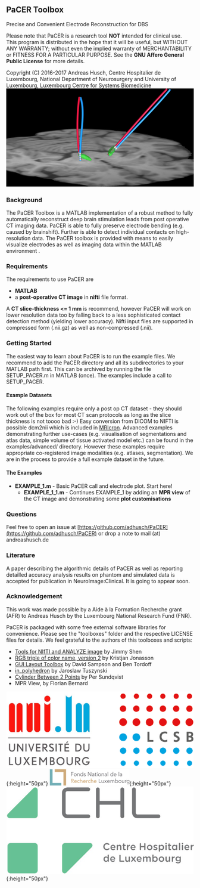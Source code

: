 ## PaCER Toolbox
Precise and Convenient Electrode Reconstruction for DBS

Please note that PaCER is a research tool **NOT** intended for clinical use.   
This program is distributed in the hope that it will be useful,
but WITHOUT ANY WARRANTY; without even the implied warranty of
MERCHANTABILITY or FITNESS FOR A PARTICULAR PURPOSE.  See the
**GNU Affero General Public License** for more details.

Copyright (C) 2016-2017  Andreas Husch, 
					Centre Hospitalier de Luxembourg, National Department of Neurosurgery and
				    University of Luxembourg, Luxembourg Centre for Systems Biomedicine
![Image of a PaCER electrode reconstruction at two different time points of resolving brain shift.](PaCER.png)
### Background 
The PaCER Toolbox is a MATLAB implementation of a robust method to fully automatically reconstruct deep brain stimulation leads from post operative CT imaging data. PaCER is able to fully preserve electrode bending (e.g. caused by brainshift). Further is able to detect individual contacts on high-resolution data. 
The PaCER toolbox is provided with means to easily visualize electrodes as well as imaging data within the MATLAB environment
. 
### Requirements
The requirements to use PaCER are 
 *  **MATLAB**  
 *  a **post-operative CT image** in **nifti** file format. 
 
A **CT slice-thickness <= 1 mm** is recommend, however PaCER will
work on lower resolution data too by falling back to a less sophisticated contact detection 
method (yielding lower accuracy). Nifti input files are supported in compressed form (.nii.gz) as
well as non-compressed (.nii).

### Getting Started
The easiest way to learn about PaCER is to run the example files. We recommend to add the
PaCER directory and all its subdirectories to your MATLAB path first. This can be 
archived by running the file SETUP_PACER.m in MATLAB (once). The examples include a call
to SETUP_PACER.

#### Example Datasets
The following examples require only a post op CT dataset - they should work out of the box for most CT scan protocols as long as the slice thickness is not toooo bad :-) Easy conversion from DICOM to NIFTI is possible dcm2nii which is included in [MRIcron](https://www.nitrc.org/projects/mricron/).
Advanced examples demonstrating further use-cases (e.g. visualisation of segmentations and atlas data, simple volume of tissue activated model etc.) can be found in the examples/advanced/ directory. However these examples require appropriate co-registered image modalities (e.g. atlases, segmentation). We are in the process to provide a full example dataset in the future.

#### The Examples
 * **EXAMPLE_1.m** - Basic PaCER call and electrode plot. Start here!
     * **EXAMPLE_1_1.m** - Continues EXAMPLE_1 by adding an **MPR view** of the CT image and demonstrating some **plot customisations**

### Questions
Feel free to open an issue at [https://github.com/adhusch/PaCER](https://github.com/adhusch/PaCER) or drop a note to mail (at) andreashusch.de

### Literature
A paper describing the algorithmic details of PaCER as well as reporting detailled accuracy analysis results on phantom and simulated data is accepted for publication in NeuroImage:Clinical. It is going to appear soon.

### Acknowledgement
This work was made possible by a Aide à la Formation Recherche grant (AFR) to Andreas Husch by the Luxembourg National Research Fund (FNR).


PaCER is packaged with some free external software libraries for convenience. Please see the "toolboxes" folder and the respective LICENSE files for details.
We feel grateful to the authors of this toolboxes and scripts:
 * [Tools for NIfTI and ANALYZE image](https://de.mathworks.com/matlabcentral/fileexchange/8797-tools-for-nifti-and-analyze-image) by Jimmy Shen
 * [RGB triple of color name, version 2](https://de.mathworks.com/matlabcentral/fileexchange/24497-rgb-triple-of-color-name--version-2) by Kristjan Jonasson
 * [GUI Layout Toolbox](https://de.mathworks.com/matlabcentral/fileexchange/47982-gui-layout-toolbox) by David Sampson and Ben Tordoff
 * [in_polyhedron](https://de.mathworks.com/matlabcentral/fileexchange/48041-in-polyhedron) by Jaroslaw Tuszynski
 * [Cylinder Between 2 Points](https://de.mathworks.com/matlabcentral/fileexchange/5468-cylinder-between-2-points) by Per Sundqvist
 * MPR View, by Florian Bernard



![Logo LCSB / Uni.lu](unilcsb.png){:height="50px"}          ![Logo LCSB / Uni.lu](fnr.gif){:height="50px"}           ![Logo CHL](CHL.png){:height="50px"} 
